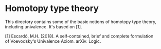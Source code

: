 # Homotopy type theory

This directory contains some of the basic notions of homotopy type theory, including univalence. It's based on [1].

[1] Escardó, M.H. (2018). A self-contained, brief and complete formulation of Voevodsky's Univalence Axiom. arXiv: Logic.
